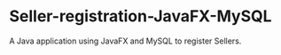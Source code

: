 # Seller-registration-JavaFX-MySQL

A Java application using JavaFX and MySQL to register Sellers.
 
